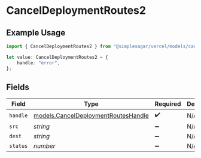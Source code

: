# CancelDeploymentRoutes2

## Example Usage

```typescript
import { CancelDeploymentRoutes2 } from "@simplesagar/vercel/models/canceldeploymentop.js";

let value: CancelDeploymentRoutes2 = {
    handle: "error",
};
```

## Fields

| Field                                                                            | Type                                                                             | Required                                                                         | Description                                                                      |
| -------------------------------------------------------------------------------- | -------------------------------------------------------------------------------- | -------------------------------------------------------------------------------- | -------------------------------------------------------------------------------- |
| `handle`                                                                         | [models.CancelDeploymentRoutesHandle](../models/canceldeploymentrouteshandle.md) | :heavy_check_mark:                                                               | N/A                                                                              |
| `src`                                                                            | *string*                                                                         | :heavy_minus_sign:                                                               | N/A                                                                              |
| `dest`                                                                           | *string*                                                                         | :heavy_minus_sign:                                                               | N/A                                                                              |
| `status`                                                                         | *number*                                                                         | :heavy_minus_sign:                                                               | N/A                                                                              |